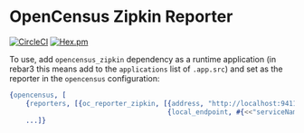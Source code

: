 OpenCensus Zipkin Reporter
=====

[![CircleCI](https://circleci.com/gh/opencensus-beam/opencensus_zipkin.svg?style=svg)](https://circleci.com/gh/opencensus-beam/opencensus_zipkin)
[![Hex.pm](https://img.shields.io/hexpm/v/opencensus_zipkin.svg?style=flat)](https://hex.pm/packages/opencensus_zipkin)

To use, add `opencensus_zipkin` dependency as a runtime application (in rebar3 this means add to the `applications` list of `.app.src`) and set as the reporter in the `opencensus` configuration:

``` erlang
{opencensus, [
    {reporters, [{oc_reporter_zipkin, [{address, "http://localhost:9411/api/v2/spans"},
                                       {local_endpoint, #{<<"serviceName">> => <<"service">>}]}}]}
    ...]}
```

